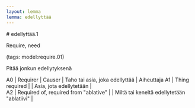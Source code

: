 ```yaml
---
layout: lemma
lemma: edellyttää
---
```


<div class="sense">
# <span class="sensename">edellyttää.1</span>

<span class="description">Require, need</span>

(tags: model:require.01)

<span class="description">Pitää jonkun edellytyksenä</span>

A0 | Requirer | Causer | Taho tai asia, joka edellyttää | Aiheuttaja
A1 | Thing required |   | Asia, jota edellytetään |  
A2 | Required of, required from "ablative" |   | Miltä tai keneltä edellytetään "ablatiivi" |  

</div>

